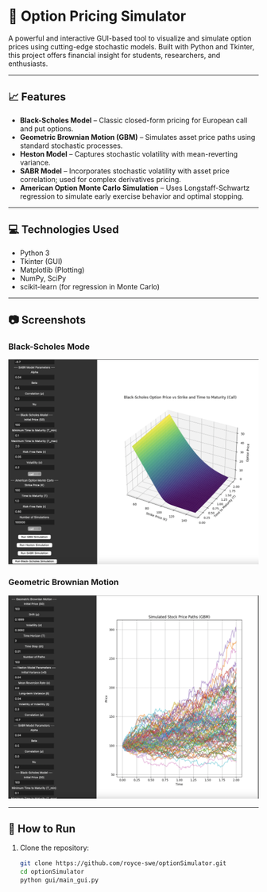 # 🧠 Option Pricing Simulator

A powerful and interactive GUI-based tool to visualize and simulate option prices using cutting-edge stochastic models. Built with Python and Tkinter, this project offers financial insight for students, researchers, and enthusiasts.

---

## 📈 Features

- **Black-Scholes Model** – Classic closed-form pricing for European call and put options.
- **Geometric Brownian Motion (GBM)** – Simulates asset price paths using standard stochastic processes.
- **Heston Model** – Captures stochastic volatility with mean-reverting variance.
- **SABR Model** – Incorporates stochastic volatility with asset price correlation; used for complex derivatives pricing.
- **American Option Monte Carlo Simulation** – Uses Longstaff-Schwartz regression to simulate early exercise behavior and optimal stopping.

---

## 💻 Technologies Used

- Python 3
- Tkinter (GUI)
- Matplotlib (Plotting)
- NumPy, SciPy
- scikit-learn (for regression in Monte Carlo)

---

## 📷 Screenshots

### Black-Scholes Mode
![Black-Scholes Model Example](BlackScholesModel.png)

### Geometric Brownian Motion
![GBM Screenshot](GBM.png)

---

## 🧪 How to Run

1. Clone the repository:
   ```bash
   git clone https://github.com/royce-swe/optionSimulator.git
   cd optionSimulator
   python gui/main_gui.py

